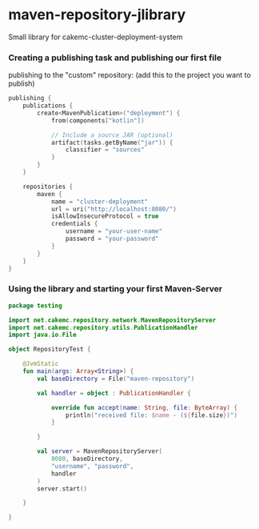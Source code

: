 # maven-repository-jlibrary
Small library for cakemc-cluster-deployment-system

### Creating a publishing task and publishing our first file
publishing to the "custom" repository: (add this to the project you want to publish)
```kotlin
publishing {
    publications {
        create<MavenPublication>("deployment") {
            from(components["kotlin"])

            // Include a source JAR (optional)
            artifact(tasks.getByName("jar")) {
                classifier = "sources"
            }
        }
    }

    repositories {
        maven {
            name = "cluster-deployment"
            url = uri("http://localhost:8080/")
            isAllowInsecureProtocol = true
            credentials {
                username = "your-user-name"
                password = "your-password"
            }
        }
    }
}
```

### Using the library and starting your first Maven-Server
````kotlin
package testing

import net.cakemc.repository.network.MavenRepositoryServer
import net.cakemc.repository.utils.PublicationHandler
import java.io.File

object RepositoryTest {

    @JvmStatic
    fun main(args: Array<String>) {
        val baseDirectory = File("maven-repository")

        val handler = object : PublicationHandler {

            override fun accept(name: String, file: ByteArray) {
                println("received file: $name - (${file.size})")
            }

        }

        val server = MavenRepositoryServer(
            8080, baseDirectory,
            "username", "password",
            handler
        )
        server.start()

    }

}
````